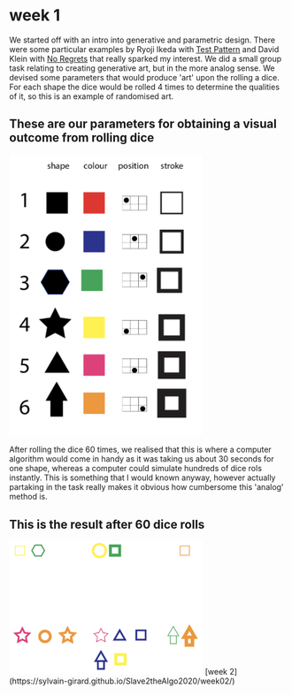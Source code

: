 # week 1
We started off with an intro into generative and parametric design. There were some particular examples by Ryoji Ikeda with [Test Pattern](https://www.youtube.com/watch?v=XwjlYpJCBgk) and David Klein with [No Regrets](http://davidjklein.ca/No-Regrets) that really sparked my interest. We did a small group task relating to creating generative art, but in the more analog sense. We devised some parameters that would produce 'art' upon the rolling a dice. For each shape the dice would be rolled 4 times to determine the qualities of it, so this is an example of randomised art.
## These are our parameters for obtaining a visual outcome from rolling dice
<img src="Screen%20Shot%202020-07-24%20at%203.29.08%20pm.png" width="350" />

After rolling the dice 60 times, we realised that this is where a computer algorithm would come in handy as it was taking us about 30 seconds for one shape, whereas a computer could simulate hundreds of dice rols instantly. This is something that I would known anyway, however actually partaking in the task really makes it obvious how cumbersome this 'analog' method is.
## This is the result after 60 dice rolls
<img src="art.png" width="350" />
[week 2](https://sylvain-girard.github.io/Slave2theAlgo2020/week02/)
